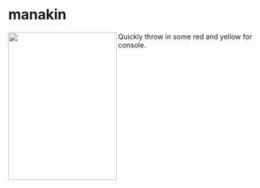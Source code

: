 # manakin

<img align="left" width="218" height="298" src="https://s31.postimg.org/y3s1ucqor/manakin.jpg">

Quickly throw in some red and yellow for console.


